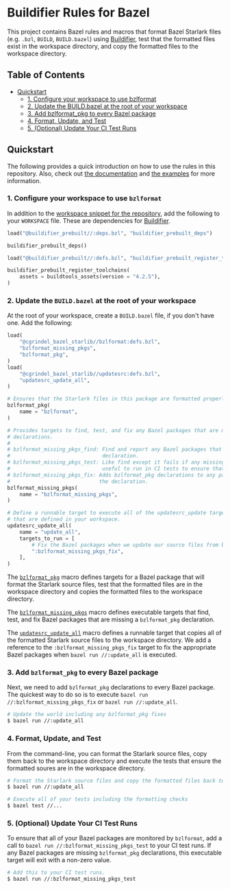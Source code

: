 # Buildifier Rules for Bazel

This project contains Bazel rules and macros that format Bazel Starlark files (e.g. `.bzl`,
`BUILD`, `BUILD.bazel`) using
[Buildifier](https://github.com/bazelbuild/buildtools/tree/master/buildifier), test that the
formatted files exist in the workspace directory, and copy the formatted files to the workspace
directory.

## Table of Contents

* [Quickstart](#quickstart)
  * [1\. Configure your workspace to use bzlformat](#1-configure-your-workspace-to-use-bzlformat)
  * [2\. Update the BUILD\.bazel at the root of your workspace](#2-update-the-buildbazel-at-the-root-of-your-workspace)
  * [3\. Add bzlformat\_pkg to every Bazel package](#3-add-bzlformat_pkg-to-every-bazel-package)
  * [4\. Format, Update, and Test](#4-format-update-and-test)
  * [5\. (Optional) Update Your CI Test Runs](#5-optional-update-your-ci-test-runs)

## Quickstart

The following provides a quick introduction on how to use the rules in this repository. Also, check
out [the documentation](/doc/bzlformat/) and [the examples](/examples/) for more information.

### 1. Configure your workspace to use `bzlformat`

In addition to the [workspace snippet for the repository](/README.md#workspace-configuration), add
the following to your `WORKSPACE` file. These are dependencies for
[Buildifier](https://github.com/bazelbuild/buildtools/tree/master/buildifier).

```python
load("@buildifier_prebuilt//:deps.bzl", "buildifier_prebuilt_deps")

buildifier_prebuilt_deps()

load("@buildifier_prebuilt//:defs.bzl", "buildifier_prebuilt_register_toolchains", "buildtools_assets")

buildifier_prebuilt_register_toolchains(
    assets = buildtools_assets(version = "4.2.5"),
)
```

### 2. Update the `BUILD.bazel` at the root of your workspace

At the root of your workspace, create a `BUILD.bazel` file, if you don't have one. Add the
following:

```python
load(
    "@cgrindel_bazel_starlib//bzlformat:defs.bzl",
    "bzlformat_missing_pkgs",
    "bzlformat_pkg",
)
load(
    "@cgrindel_bazel_starlib//updatesrc:defs.bzl",
    "updatesrc_update_all",
)

# Ensures that the Starlark files in this package are formatted properly.
bzlformat_pkg(
    name = "bzlformat",
)

# Provides targets to find, test, and fix any Bazel packages that are missing bzlformat_pkg
# declarations.
#
# bzlformat_missing_pkgs_find: Find and report any Bazel packages that missing the bzlformat_pkg
#                              declaration.
# bzlformat_missing_pkgs_test: Like find except it fails if any missing packages are found. This is
#                              useful to run in CI tests to ensure that all is well.
# bzlformat_missing_pkgs_fix: Adds bzlformat_pkg declarations to any packages that are missing
#                             the declaration.
bzlformat_missing_pkgs(
    name = "bzlformat_missing_pkgs",
)

# Define a runnable target to execute all of the updatesrc_update targets
# that are defined in your workspace.
updatesrc_update_all(
    name = "update_all",
    targets_to_run = [
        # Fix the Bazel packages when we update our source files from build outputs.
        ":bzlformat_missing_pkgs_fix",
    ],
)
```

The [`bzlformat_pkg`](/doc/bzlformat/rules_and_macros_overview.md#bzlformat_pkg) macro defines targets for a
Bazel package that will format the Starlark source files, test that the formatted files are in the
workspace directory and copies the formatted files to the workspace directory.

The [`bzlformat_missing_pkgs`](/doc/bzlformat/rules_and_macros_overview.md#bzlformat_missing_pkgs) macro
defines executable targets that find, test, and fix Bazel packages that are missing a
`bzlformat_pkg` declaration.

The
[`updatesrc_update_all`](/doc/updatesrc/rules_and_macros_overview.md#updatesrc_update_all)
macro defines a runnable target that copies all of the formatted Starlark source files to the
workspace directory. We add a reference to the `:bzlformat_missing_pkgs_fix` target to fix the
appropriate Bazel packages when `bazel run //:update_all` is executed.

### 3. Add `bzlformat_pkg` to every Bazel package

Next, we need to add `bzlformat_pkg` declarations to every Bazel package. The quickest way to do so
is to execute `bazel run //:bzlformat_missing_pkgs_fix` or `bazel run //:update_all`.

```sh
# Update the world including any bzlformat_pkg fixes
$ bazel run //:update_all
```

### 4. Format, Update, and Test

From the command-line, you can format the Starlark source files, copy them back to the workspace
directory and execute the tests that ensure the formatted soures are in the workspace directory.

```sh
# Format the Starlark source files and copy the formatted files back to the workspace directory
$ bazel run //:update_all

# Execute all of your tests including the formatting checks
$ bazel test //...
```

### 5. (Optional) Update Your CI Test Runs

To ensure that all of your Bazel packages are monitored by `bzlformat`, add a call to `bazel
run //:bzlformat_missing_pkgs_test` to your CI test runs. If any Bazel packages are missing
`bzlformat_pkg` declarations, this executable target will exit with a non-zero value.

```sh
# Add this to your CI test runs.
$ bazel run //:bzlformat_missing_pkgs_test
```
